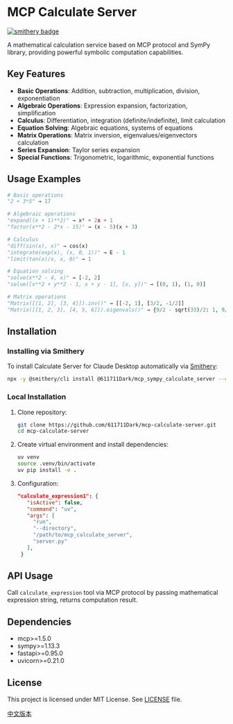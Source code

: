 # MCP Calculate Server

[![smithery badge](https://smithery.ai/badge/@611711Dark/mcp_calculate_server)](https://smithery.ai/server/@611711Dark/mcp_calculate_server)

A mathematical calculation service based on MCP protocol and SymPy library, providing powerful symbolic computation capabilities.

## Key Features

- **Basic Operations**: Addition, subtraction, multiplication, division, exponentiation
- **Algebraic Operations**: Expression expansion, factorization, simplification
- **Calculus**: Differentiation, integration (definite/indefinite), limit calculation
- **Equation Solving**: Algebraic equations, systems of equations
- **Matrix Operations**: Matrix inversion, eigenvalues/eigenvectors calculation
- **Series Expansion**: Taylor series expansion
- **Special Functions**: Trigonometric, logarithmic, exponential functions

## Usage Examples

```python
# Basic operations
"2 + 3*5" → 17

# Algebraic operations
"expand((x + 1)**2)" → x² + 2x + 1
"factor(x**2 - 2*x - 15)" → (x - 5)(x + 3)

# Calculus
"diff(sin(x), x)" → cos(x)
"integrate(exp(x), (x, 0, 1))" → E - 1
"limit(tan(x)/x, x, 0)" → 1

# Equation solving
"solve(x**2 - 4, x)" → [-2, 2]
"solve([x**2 + y**2 - 1, x + y - 1], [x, y])" → [(0, 1), (1, 0)]

# Matrix operations
"Matrix([[1, 2], [3, 4]]).inv()" → [[-2, 1], [3/2, -1/2]]
"Matrix([[1, 2, 3], [4, 5, 6]]).eigenvals()" → {9/2 - sqrt(33)/2: 1, 9/2 + sqrt(33)/2: 1}
```

## Installation

### Installing via Smithery

To install Calculate Server for Claude Desktop automatically via [Smithery](https://smithery.ai/server/@611711Dark/mcp_calculate_server):

```bash
npx -y @smithery/cli install @611711Dark/mcp_sympy_calculate_server --client claude
```

### Local Installation

1. Clone repository:
   ```bash
   git clone https://github.com/611711Dark/mcp-calculate-server.git
   cd mcp-calculate-server
   ```

2. Create virtual environment and install dependencies:
   ```bash
   uv venv
   source .venv/bin/activate
   uv pip install -e .
   ```

3. Configuration:
   ```json
   "calculate_expression1": {
      "isActive": false,
      "command": "uv",
      "args": [
        "run",
        "--directory",
        "/path/to/mcp_calculate_server",
        "server.py"
      ],
    }
   ```

## API Usage

Call `calculate_expression` tool via MCP protocol by passing mathematical expression string, returns computation result.

## Dependencies

- mcp>=1.5.0
- sympy>=1.13.3
- fastapi>=0.95.0
- uvicorn>=0.21.0

## License

This project is licensed under MIT License. See [LICENSE](LICENSE) file.

[中文版本](README_CN.md)
